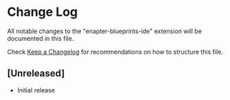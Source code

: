 # Change Log

All notable changes to the "enapter-blueprints-ide" extension will be documented in this file.

Check [Keep a Changelog](http://keepachangelog.com/) for recommendations on how to structure this file.

## [Unreleased]

- Initial release
